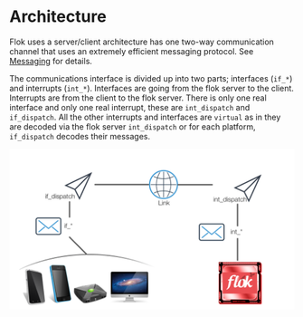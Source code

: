 # Architecture
Flok uses a server/client architecture has one two-way communication channel that uses an extremely efficient messaging protocol.  See [Messaging](./messaging.md) for details.

The communications interface is divided up into two parts; interfaces (`if_*`) and interrupts (`int_*`).  Interfaces are going from the flok server to the client.  Interrupts are from the client to the flok server. There is only one real interface and only one real interrupt, these are `int_dispatch` and `if_dispatch`.  All the other interrupts and interfaces are `virtual` as in they are decoded via the flok server `int_dispatch` or for each platform, `if_dispatch` decodes their messages.

![](./images/flok_arch.png)
